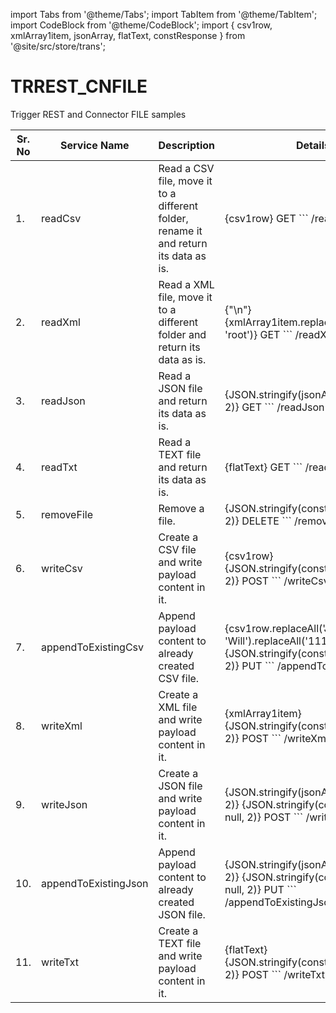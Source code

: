 import Tabs from '@theme/Tabs';
import TabItem from '@theme/TabItem';
import CodeBlock from '@theme/CodeBlock';
import { csv1row, xmlArray1item, jsonArray, flatText, constResponse } from '@site/src/store/trans';

# TRREST_CNFILE

Trigger REST and Connector FILE samples

<table>
    <thead>
        <tr>
            <th>Sr. No</th>
            <th>Service Name</th>
            <th>Description</th>
            <th>Details</th>
        </tr>
    </thead>
    <tbody>
        <tr>
            <td>1.</td>
            <td>readCsv</td>
            <td>Read a CSV file, move it to a different folder, rename it and return its data as is.</td>
            <td>
                <Tabs>
                    <TabItem value="Input" label="Input" default>
                    </TabItem>
                    <TabItem value="Output" label="Output">
                        <CodeBlock>
                        {csv1row}
                        </CodeBlock>
                    </TabItem>
                    <TabItem value="Path" label="Path">
                        <span className="badge badge--info margin-bottom--sm">GET</span>
                        ```
                        /readCsv
                        ```
                    </TabItem>
                </Tabs>
            </td>
        </tr>
        <tr>
            <td>2.</td>
            <td>readXml</td>
            <td>Read a XML file, move it to a different folder and return its data as is.</td>
            <td>
                <Tabs>
                    <TabItem value="Input" label="Input" default>
                    </TabItem>
                    <TabItem value="Output" label="Output">
                        <CodeBlock>
                        {"<?xml version='1.1' encoding='UTF-8'?>\n"}
                        {xmlArray1item.replaceAll('ArrayList', 'root')}
                        </CodeBlock>
                    </TabItem>
                    <TabItem value="Path" label="Path">
                        <span className="badge badge--info margin-bottom--sm">GET</span>
                        ```
                        /readXml
                        ```
                    </TabItem>
                </Tabs>
            </td>
        </tr>
        <tr>
            <td>3.</td>
            <td>readJson</td>
            <td>Read a JSON file and return its data as is.</td>
            <td>
                <Tabs>
                    <TabItem value="Input" label="Input" default>
                    </TabItem>
                    <TabItem value="Output" label="Output">
                        <CodeBlock className="language-json">
                        {JSON.stringify(jsonArray[0], null, 2)}
                        </CodeBlock>
                    </TabItem>
                    <TabItem value="Path" label="Path">
                        <span className="badge badge--info margin-bottom--sm">GET</span>
                        ```
                        /readJson
                        ```
                    </TabItem>
                </Tabs>
            </td>
        </tr>
        <tr>
            <td>4.</td>
            <td>readTxt</td>
            <td>Read a TEXT file and return its data as is.</td>
            <td>
                <Tabs>
                    <TabItem value="Input" label="Input" default>
                    </TabItem>
                    <TabItem value="Output" label="Output">
                        <CodeBlock>
                        {flatText}
                        </CodeBlock>
                    </TabItem>
                    <TabItem value="Path" label="Path">
                        <span className="badge badge--info margin-bottom--sm">GET</span>
                        ```
                        /readTxt
                        ```
                    </TabItem>
                </Tabs>
            </td>
        </tr>
        <tr>
            <td>5.</td>
            <td>removeFile</td>
            <td>Remove a file.</td>
            <td>
                <Tabs>
                    <TabItem value="Input" label="Input" default>
                    </TabItem>
                    <TabItem value="Output" label="Output">
                        <CodeBlock className="language-json">
                        {JSON.stringify(constResponse, null, 2)}
                        </CodeBlock>
                    </TabItem>
                    <TabItem value="Path" label="Path">
                        <span className="badge badge--danger margin-bottom--sm">DELETE</span>
                        ```
                        /removeFile
                        ```
                    </TabItem>
                </Tabs>
            </td>
        </tr>
        <tr>
            <td>6.</td>
            <td>writeCsv</td>
            <td>Create a CSV file and write payload content in it.</td>
            <td>
                <Tabs>
                    <TabItem value="Input" label="Input" default>
                        <CodeBlock>
                        {csv1row}
                        </CodeBlock>
                    </TabItem>
                    <TabItem value="Output" label="Output">
                        <CodeBlock className="language-json">
                        {JSON.stringify(constResponse, null, 2)}
                        </CodeBlock>
                    </TabItem>
                    <TabItem value="Path" label="Path">
                        <span className="badge badge--success margin-bottom--sm">POST</span>
                        ```
                        /writeCsv
                        ```
                    </TabItem>
                </Tabs>
            </td>
        </tr>
        <tr>
            <td>7.</td>
            <td>appendToExistingCsv</td>
            <td>Append payload content to already created CSV file.</td>
            <td>
                <Tabs>
                    <TabItem value="Input" label="Input" default>
                        <CodeBlock>
                        {csv1row.replaceAll('John', 'Will').replaceAll('111', '112')}
                        </CodeBlock>
                    </TabItem>
                    <TabItem value="Output" label="Output">
                        <CodeBlock className="language-json">
                        {JSON.stringify(constResponse, null, 2)}
                        </CodeBlock>
                    </TabItem>
                    <TabItem value="Path" label="Path">
                        <span className="badge badge--warning margin-bottom--sm">PUT</span>
                        ```
                        /appendToExistingCsv
                        ```
                    </TabItem>
                </Tabs>
            </td>
        </tr>
        <tr>
            <td>8.</td>
            <td>writeXml</td>
            <td>Create a XML file and write payload content in it.</td>
            <td>
                <Tabs>
                    <TabItem value="Input" label="Input" default>
                        <CodeBlock>
                        {xmlArray1item}
                        </CodeBlock>
                    </TabItem>
                    <TabItem value="Output" label="Output">
                        <CodeBlock className="language-json">
                        {JSON.stringify(constResponse, null, 2)}
                        </CodeBlock>
                    </TabItem>
                    <TabItem value="Path" label="Path">
                        <span className="badge badge--success margin-bottom--sm">POST</span>
                        ```
                        /writeXml
                        ```
                    </TabItem>
                </Tabs>
            </td>
        </tr>
        <tr>
            <td>9.</td>
            <td>writeJson</td>
            <td>Create a JSON file and write payload content in it.</td>
            <td>
                <Tabs>
                    <TabItem value="Input" label="Input" default>
                        <CodeBlock className="language-json">
                        {JSON.stringify(jsonArray[0], null, 2)}
                        </CodeBlock>
                    </TabItem>
                    <TabItem value="Output" label="Output">
                        <CodeBlock className="language-json">
                        {JSON.stringify(constResponse, null, 2)}
                        </CodeBlock>
                    </TabItem>
                    <TabItem value="Path" label="Path">
                        <span className="badge badge--success margin-bottom--sm">POST</span>
                        ```
                        /writeJson
                        ```
                    </TabItem>
                </Tabs>
            </td>
        </tr>
        <tr>
            <td>10.</td>
            <td>appendToExistingJson</td>
            <td>Append payload content to already created JSON file.</td>
            <td>
                <Tabs>
                    <TabItem value="Input" label="Input" default>
                        <CodeBlock className="language-json">
                        {JSON.stringify(jsonArray[1], null, 2)}
                        </CodeBlock>
                    </TabItem>
                    <TabItem value="Output" label="Output">
                        <CodeBlock className="language-json">
                        {JSON.stringify(constResponse, null, 2)}
                        </CodeBlock>
                    </TabItem>
                    <TabItem value="Path" label="Path">
                        <span className="badge badge--warning margin-bottom--sm">PUT</span>
                        ```
                        /appendToExistingJson
                        ```
                    </TabItem>
                </Tabs>
            </td>
        </tr>
        <tr>
            <td>11.</td>
            <td>writeTxt</td>
            <td>Create a TEXT file and write payload content in it.</td>
            <td>
                <Tabs>
                    <TabItem value="Input" label="Input" default>
                        <CodeBlock>
                        {flatText}
                        </CodeBlock>
                    </TabItem>
                    <TabItem value="Output" label="Output">
                        <CodeBlock className="language-json">
                        {JSON.stringify(constResponse, null, 2)}
                        </CodeBlock>
                    </TabItem>
                    <TabItem value="Path" label="Path">
                        <span className="badge badge--success margin-bottom--sm">POST</span>
                        ```
                        /writeTxt
                        ```
                    </TabItem>
                </Tabs>
            </td>
        </tr>
    </tbody>
</table>

